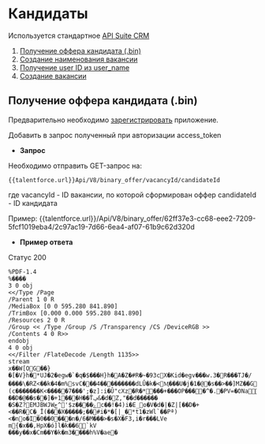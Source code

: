 # Кандидаты

Используется стандартное [API Suite CRM](https://docs.suitecrm.com/developer/api/developer-setup-guide/)
1.  [Получение оффера кандидата (.bin)](#get_binary_offer)
2.  [Создание наименования вакансии](#create_vacancy_name)
3.  [Получение user ID из user_name](#get_user_id)
4.  [Создание вакансии](#create_vacancy)

<a name="get_binary_offer"></a>
## Получение оффера кандидата (.bin)

Предварительно необходимо [зарегистрировать](https://talentforce.ru/) приложение.

Добавить в запрос полученный при авторизации access_token

* **Запрос**

Необходимо отправить GET-запрос на:

`{{talentforce.url}}Api/V8/binary_offer/vacancyId/candidateId`

где 
vacancyId - ID вакансии, по которой сформирован оффер
candidateId - ID кандидата

Пример: {{talentforce.url}}/Api/V8/binary_offer/62ff37e3-cc68-eee2-7209-5fcf1019eba4/2c97ac19-7d66-6ea4-af07-61b9c62d320d


* **Пример ответа**

Статус 200

```text
%PDF-1.4
%����
3 0 obj
<</Type /Page
/Parent 1 0 R
/MediaBox [0 0 595.280 841.890]
/TrimBox [0.000 0.000 595.280 841.890]
/Resources 2 0 R
/Group << /Type /Group /S /Transparency /CS /DeviceRGB >> 
/Contents 4 0 R>>
endobj
4 0 obj
<</Filter /FlateDecode /Length 1135>>
stream
x��W[OG��}�[�V}h�*UJ�2�egw�`�q�$���H}h�A�Z�#R�~�93cX�Kid�egv���w.3�R���TJ�/����\�RZ<��k�4�m%svC���4���������dLǗ�k�<Ӎ���U�j�1�@�s��>��]MZ��Gi�秝(c�������K<�����7���';�z]:i�Ǔ"cXz�R�*���+���OP����^�.�PV=�ONa>H�kU�J5ttB�\�#�-�.~;��:��Ztv:�Hy���F:�*���4�����*�K+��[I�{�XmMb�ng��x��=G����!��D�@��s��]�+1���H��Ťݡ&�d�Z,"��d������
�S�Z?EMJBWJWڄ^'$z����ۓc��!�4)i�E_o�V�d�|�Z|[��D�+<��R�C�_Ī(���X�����;��#i�*�[|_�*t1�zWl`��Pª)<�no�I�0��0���n�/6�M���>�s�X�F3,i�r���LVе	m{�x��,HpX�ό]l�k��6`kV
���y��x�Cm��Y�k�m3����h%V�ae�
```
